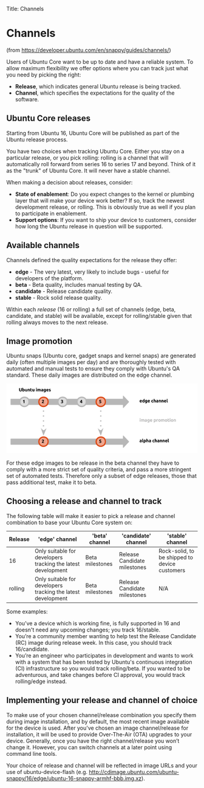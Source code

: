 Title: Channels
# Channels 

(from https://developer.ubuntu.com/en/snappy/guides/channels/)

Users of Ubuntu Core want to be up to date and have a reliable system. To allow maximum flexibility we offer options where you can track just what you need by picking the right:

 - **Release**, which indicates general Ubuntu release is being tracked.
 - **Channel**, which specifies the expectations for the quality of the
   software.

## Ubuntu Core releases 

Starting from Ubuntu 16, Ubuntu Core will be published as part of the Ubuntu release process.

You have two choices when tracking Ubuntu Core. Either you stay on a particular release, or you pick rolling: rolling is a channel that will automatically roll forward from series 16 to series 17 and beyond. Think of it as the "trunk" of Ubuntu Core. It will never have a stable channel.

When making a decision about releases, consider:

 - **State of enablement**: Do you expect changes to the kernel or plumbing
   layer that will make your device work better? If so, track the newest
   development release, or rolling. This is obviously true as well if
   you plan to participate in enablement.
 - **Support options**: If you want to ship your device to customers,
   consider how long the Ubuntu release in question will be supported.

## Available channels
Channels defined the quality expectations for the release they offer:

 - **edge** - The very latest, very likely to include bugs - useful for
   developers of the platform. 
 - **beta** - Beta quality, includes manual testing by QA. 
 - **candidate** - Release candidate quality.
 - **stable** - Rock solid release quality.

Within each *release* (16 or rolling) a full set of channels (edge, beta, candidate, and stable) will be available, except for rolling/stable given that rolling always moves to the next release. 
## Image promotion 
Ubuntu snaps (Ubuntu core, gadget snaps and kernel snaps) are generated daily (often multiple images per day) and are thoroughly tested with automated and manual tests to ensure they comply with Ubuntu's QA standard. These daily images are distributed on the edge channel.

![Promotion of images from the edge channel to beta](./media/Image_promotion.png)

For these edge images to be release in the beta channel they have to comply with a more strict set of quality criteria, and pass a more stringent set of automated tests. Therefore only a subset of edge releases, those that pass additional test, make it to beta. 
## Choosing a release and channel to track 
The following table will make it easier to pick a release and channel combination to base your Ubuntu Core system on:

Release | 'edge' channel | 'beta' channel | 'candidate' channel | 'stable' channel
----------| ----   | ----   | ----    | ----
16 | Only suitable for developers tracking the latest development | Beta milestones | Release Candidate milestones | Rock-solid, to be shipped to device customers
rolling | Only suitable for developers tracking the latest development | Beta milestones | Release Candidate milestones | N/A

Some examples:

 - You’ve a device which is working fine, is fully supported in 16 and
   doesn't need any upcoming changes; you track 16/stable.
 - You’re a community member wanting to help test the Release Candidate
   (RC) image during release week. In this case, you should track
   16/candidate.
 - You’re an engineer who participates in development and wants to work
   with a system that has been tested by Ubuntu's continuous integration
   (CI) infrastructure so you would track rolling/beta. If you wanted to
   be adventurous, and take changes before CI approval, you would track
   rolling/edge instead.

## Implementing your release and channel of choice 
To make use of your chosen channel/release combination you specify them during image installation, and by default, the most recent image available for the device is used. After you've chosen an image channel/release for installation, it will be used to provide Over-The-Air (OTA) upgrades to your device. Generally, once you have the right channel/release you won’t change it. However, you can switch channels at a later point using command line tools.

Your choice of release and channel will be reflected in image URLs and your use of ubuntu-device-flash (e.g. http://cdimage.ubuntu.com/ubuntu-snappy/16/edge/ubuntu-16-snappy-armhf-bbb.img.xz).
